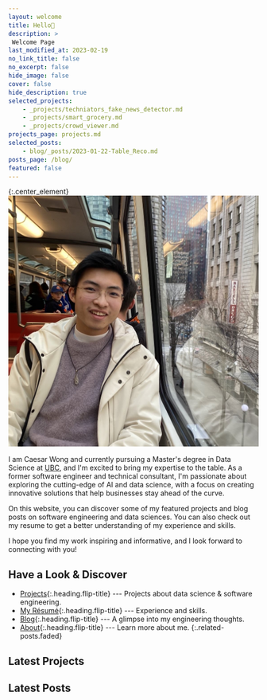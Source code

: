 ```yaml
---
layout: welcome
title: Hello👋
description: >
 Welcome Page
last_modified_at: 2023-02-19
no_link_title: false 
no_excerpt: false 
hide_image: false
cover: false
hide_description: true
selected_projects: 
    - _projects/techniators_fake_news_detector.md
    - _projects/smart_grocery.md
    - _projects/crowd_viewer.md
projects_page: projects.md
selected_posts:
    - blog/_posts/2023-01-22-Table_Reco.md
posts_page: /blog/
featured: false
---
```


{:.center_element}
![icon_1](assets/img/icon1.jpg)

I am Caesar Wong and currently  pursuing a Master's degree in Data Science at [UBC](https://www.ubc.ca/),
and I'm excited to bring my expertise to the table.
As a former software engineer and technical consultant, I'm passionate about exploring the cutting-edge of AI and data science, with a focus on creating innovative solutions that help businesses stay ahead of the curve.

On this website, you can discover some of my featured projects and blog posts on software engineering and data sciences. You can also check out my resume to get a better understanding of my experience and skills.

I hope you find my work inspiring and informative, and I look forward to connecting with you!

## Have a Look & Discover

* [Projects]{:.heading.flip-title} --- Projects about data science & software engineering.
* [My Résumé]{:.heading.flip-title} --- Experience and skills.
* [Blog]{:.heading.flip-title} --- A glimpse into my engineering thoughts.
* [About]{:.heading.flip-title} --- Learn more about me.
{:.related-posts.faded}

[projects]: projects/
[My Résumé]: resume/
[blog]: blog/
[About]: about/

## Latest Projects

<!--projects-->

## Latest Posts

<!--posts-->